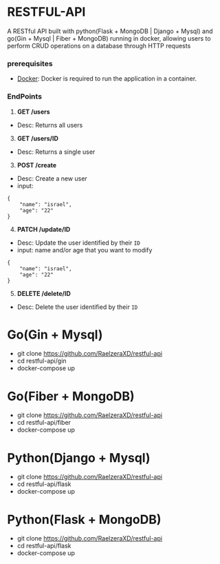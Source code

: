 # RESTFUL-API
A RESTful API built with python(Flask + MongoDB | Django + Mysql) and go(Gin + Mysql |
Fiber + MongoDB) running in docker, allowing users to perform CRUD operations on a
database through HTTP requests
### prerequisites
- [Docker](https://www.docker.com/get-started): Docker is required to run the application in a container.
### EndPoints
1. **GET /users**
* Desc: Returns all users
3. **GET /users/ID**
* Desc: Returns a single user
3. **POST /create**
* Desc: Create a new user
* input:
```
{
    "name": "israel",
    "age": "22"
}
```
4. **PATCH /update/ID**
* Desc: Update the user identified by their `ID`
* input: name and/or age that you want to modify
```
{
    "name": "israel",
    "age": "22"
}
```
5. **DELETE /delete/ID**
  * Desc: Delete the user identified by their `ID`
# Go(Gin + Mysql)
* git clone https://github.com/RaelzeraXD/restful-api
* cd restful-api/gin
* docker-compose up
# Go(Fiber + MongoDB)
* git clone https://github.com/RaelzeraXD/restful-api
* cd restful-api/fiber
* docker-compose up
# Python(Django + Mysql)
* git clone https://github.com/RaelzeraXD/restful-api
* cd restful-api/flask
* docker-compose up
# Python(Flask + MongoDB)
* git clone https://github.com/RaelzeraXD/restful-api
* cd restful-api/flask
* docker-compose up
